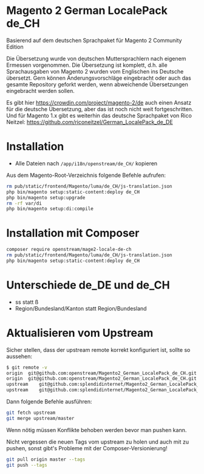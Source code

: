 # Magento 2 German LocalePack de_CH

Basierend auf dem deutschen Sprachpaket für Magento 2 Community Edition

Die Übersetzung wurde von deutschen Muttersprachlern nach eigenem Ermessen vorgenommen. Die Übersetzung ist komplett, d.h. alle Sprachausgaben von Magento 2 wurden vom Englischen ins Deutsche übersetzt. Gern können Änderungsvorschläge eingebracht oder auch das gesamte Repository geforkt werden, wenn abweichende Übersetzungen eingebracht werden sollen.

Es gibt hier https://crowdin.com/project/magento-2/de auch einen Ansatz für die deutsche Übersetzung, aber das ist noch nicht weit fortgeschritten. 
Und für Magento 1.x gibt es weiterhin das deutsche Sprachpaket von Rico Neitzel: https://github.com/riconeitzel/German_LocalePack_de_DE

# Installation
 - Alle Dateien nach `/app/i18n/openstream/de_CH/` kopieren

Aus dem Magento-Root-Verzeichnis folgende Befehle aufrufen:
```bash
rm pub/static/frontend/Magento/luma/de_CH/js-translation.json
php bin/magento setup:static-content:deploy de_CH
php bin/magento setup:upgrade
rm -rf var/di
php bin/magento setup:di:compile
```

# Installation mit Composer
```bash
composer require openstream/mage2-locale-de-ch
rm pub/static/frontend/Magento/luma/de_CH/js-translation.json
php bin/magento setup:static-content:deploy de_CH
```

# Unterschiede de_DE und de_CH
* ss statt ß
* Region/Bundesland/Kanton statt Region/Bundesland

# Aktualisieren vom Upstream
Sicher stellen, dass der upstream remote korrekt konfiguriert ist, sollte so aussehen:
```bash
$ git remote -v
origin	git@github.com:openstream/Magento2_German_LocalePack_de_CH.git (fetch)
origin	git@github.com:openstream/Magento2_German_LocalePack_de_CH.git (push)
upstream	git@github.com:splendidinternet/Magento2_German_LocalePack_de_DE.git (fetch)
upstream	git@github.com:splendidinternet/Magento2_German_LocalePack_de_DE.git (push)
```
Dann folgende Befehle ausführen:
```bash
git fetch upstream
git merge upstream/master
```
Wenn nötig müssen Konflikte behoben werden bevor man pushen kann.

Nicht vergessen die neuen Tags vom upstream zu holen und auch mit zu pushen, sonst gibt's Probleme mit der Composer-Versionierung!
```bash
git pull origin master --tags
git push --tags
```

